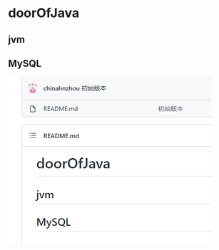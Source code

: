 # doorOfJava
## jvm
## MySQL
![image](https://raw.githubusercontent.com/chinahnzhou/doorOfJava/main/image/aaaa.png)